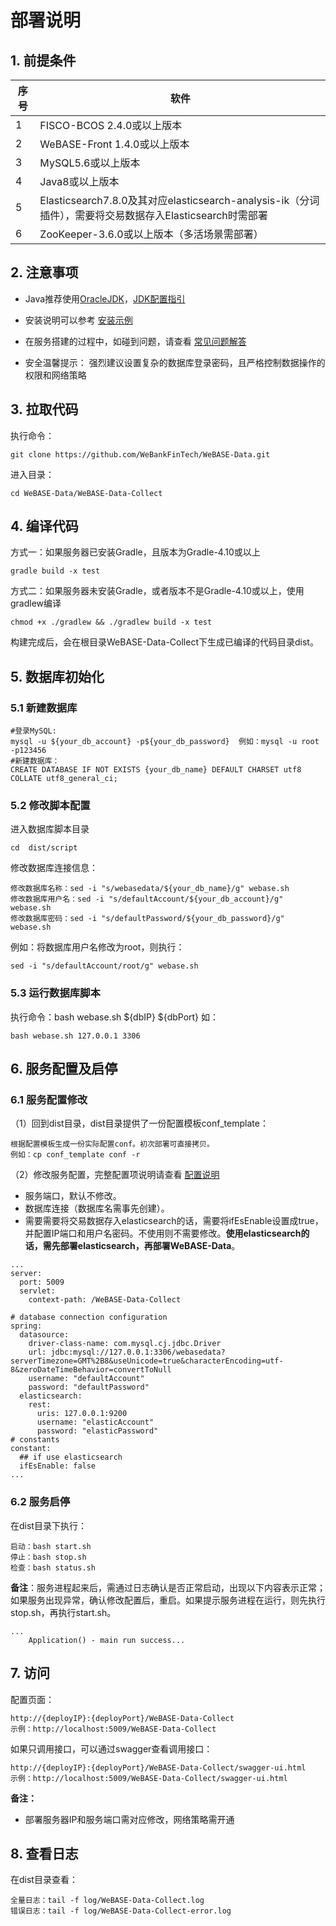 # 部署说明

## 1. 前提条件

| 序号 | 软件                |
| ---- | ------------------- |
| 1    | FISCO-BCOS 2.4.0或以上版本 |
| 2    | WeBASE-Front 1.4.0或以上版本 |
| 3    | MySQL5.6或以上版本  |
| 4    | Java8或以上版本     |
| 5 | Elasticsearch7.8.0及其对应elasticsearch-analysis-ik（分词插件），需要将交易数据存入Elasticsearch时需部署 |
| 6 | ZooKeeper-3.6.0或以上版本（多活场景需部署） |


## 2. 注意事项
* Java推荐使用[OracleJDK](https://www.oracle.com/technetwork/java/javase/downloads/index.html)，[JDK配置指引](./appendix.md#jdk)

*  安装说明可以参考 [安装示例](./appendix.md#install)

*  在服务搭建的过程中，如碰到问题，请查看 [常见问题解答](./appendix.md#q&a)

* 安全温馨提示： 强烈建议设置复杂的数据库登录密码，且严格控制数据操作的权限和网络策略


## 3. 拉取代码
执行命令：
```shell
git clone https://github.com/WeBankFinTech/WeBASE-Data.git
```
进入目录：

```shell
cd WeBASE-Data/WeBASE-Data-Collect
```

## 4. 编译代码

方式一：如果服务器已安装Gradle，且版本为Gradle-4.10或以上

```shell
gradle build -x test
```

方式二：如果服务器未安装Gradle，或者版本不是Gradle-4.10或以上，使用gradlew编译

```shell
chmod +x ./gradlew && ./gradlew build -x test
```

构建完成后，会在根目录WeBASE-Data-Collect下生成已编译的代码目录dist。

## 5. 数据库初始化

### 5.1 新建数据库

```
#登录MySQL:
mysql -u ${your_db_account} -p${your_db_password}  例如：mysql -u root -p123456
#新建数据库：
CREATE DATABASE IF NOT EXISTS {your_db_name} DEFAULT CHARSET utf8 COLLATE utf8_general_ci;
```

### 5.2 修改脚本配置

进入数据库脚本目录

```shell
cd  dist/script
```

修改数据库连接信息：

```shell
修改数据库名称：sed -i "s/webasedata/${your_db_name}/g" webase.sh
修改数据库用户名：sed -i "s/defaultAccount/${your_db_account}/g" webase.sh
修改数据库密码：sed -i "s/defaultPassword/${your_db_password}/g" webase.sh
```

例如：将数据库用户名修改为root，则执行：

```shell
sed -i "s/defaultAccount/root/g" webase.sh
```

### 5.3 运行数据库脚本

执行命令：bash  webase.sh  ${dbIP}  ${dbPort}
如：

```shell
bash webase.sh 127.0.0.1 3306
```

## 6. 服务配置及启停

### 6.1 服务配置修改
（1）回到dist目录，dist目录提供了一份配置模板conf_template：

```
根据配置模板生成一份实际配置conf。初次部署可直接拷贝。
例如：cp conf_template conf -r
```

（2）修改服务配置，完整配置项说明请查看 [配置说明](./appendix.md#application-yml)

- 服务端口，默认不修改。
- 数据库连接（数据库名需事先创建）。
- 需要需要将交易数据存入elasticsearch的话，需要将ifEsEnable设置成true，并配置IP端口和用户名密码。不使用则不需要修改。**使用elasticsearch的话，需先部署elasticsearch，再部署WeBASE-Data**。

```shell
...
server:
  port: 5009
  servlet:
    context-path: /WeBASE-Data-Collect

# database connection configuration
spring:
  datasource:
    driver-class-name: com.mysql.cj.jdbc.Driver
    url: jdbc:mysql://127.0.0.1:3306/webasedata?serverTimezone=GMT%2B8&useUnicode=true&characterEncoding=utf-8&zeroDateTimeBehavior=convertToNull
    username: "defaultAccount"
    password: "defaultPassword"
  elasticsearch:
    rest:
      uris: 127.0.0.1:9200
      username: "elasticAccount"
      password: "elasticPassword"
# constants
constant:
  ## if use elasticsearch
  ifEsEnable: false
...
```

### 6.2 服务启停
在dist目录下执行：
```shell
启动：bash start.sh
停止：bash stop.sh
检查：bash status.sh
```
**备注**：服务进程起来后，需通过日志确认是否正常启动，出现以下内容表示正常；如果服务出现异常，确认修改配置后，重启。如果提示服务进程在运行，则先执行stop.sh，再执行start.sh。

```
...
	Application() - main run success...
```

## 7. 访问

配置页面：

```
http://{deployIP}:{deployPort}/WeBASE-Data-Collect
示例：http://localhost:5009/WeBASE-Data-Collect
```

如果只调用接口，可以通过swagger查看调用接口：

```
http://{deployIP}:{deployPort}/WeBASE-Data-Collect/swagger-ui.html
示例：http://localhost:5009/WeBASE-Data-Collect/swagger-ui.html
```

**备注：** 

- 部署服务器IP和服务端口需对应修改，网络策略需开通

## 8. 查看日志

在dist目录查看：
```shell
全量日志：tail -f log/WeBASE-Data-Collect.log
错误日志：tail -f log/WeBASE-Data-Collect-error.log
```
